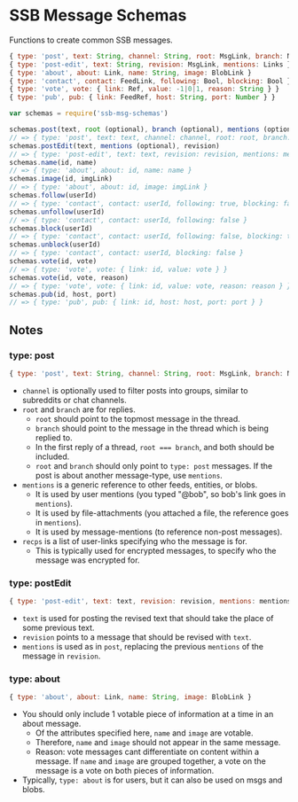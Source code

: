 # SSB Message Schemas

Functions to create common SSB messages.

```js
{ type: 'post', text: String, channel: String, root: MsgLink, branch: MsgLink, recps: FeedLinks, mentions: Links }
{ type: 'post-edit', text: String, revision: MsgLink, mentions: Links }
{ type: 'about', about: Link, name: String, image: BlobLink }
{ type: 'contact', contact: FeedLink, following: Bool, blocking: Bool }
{ type: 'vote', vote: { link: Ref, value: -1|0|1, reason: String } }
{ type: 'pub', pub: { link: FeedRef, host: String, port: Number } }
```


```js
var schemas = require('ssb-msg-schemas')

schemas.post(text, root (optional), branch (optional), mentions (optional), recps (optional), channel (optional))
// => { type: 'post', text: text, channel: channel, root: root, branch: branch, mentions: mentions, recps: recps }
schemas.postEdit(text, mentions (optional), revision)
// => { type: 'post-edit', text: text, revision: revision, mentions: mentions}
schemas.name(id, name)
// => { type: 'about', about: id, name: name }
schemas.image(id, imgLink)
// => { type: 'about', about: id, image: imgLink }
schemas.follow(userId)
// => { type: 'contact', contact: userId, following: true, blocking: false }
schemas.unfollow(userId)
// => { type: 'contact', contact: userId, following: false }
schemas.block(userId)
// => { type: 'contact', contact: userId, following: false, blocking: true }
schemas.unblock(userId)
// => { type: 'contact', contact: userId, blocking: false }
schemas.vote(id, vote)
// => { type: 'vote', vote: { link: id, value: vote } }
schemas.vote(id, vote, reason)
// => { type: 'vote', vote: { link: id, value: vote, reason: reason } }
schemas.pub(id, host, port)
// => { type: 'pub', pub: { link: id, host: host, port: port } }
```

## Notes

### type: post

```js
{ type: 'post', text: String, channel: String, root: MsgLink, branch: MsgLink, recps: FeedLinks, mentions: Links }
```

 - `channel` is optionally used to filter posts into groups, similar to subreddits or chat channels.
 - `root` and `branch` are for replies.
   - `root` should point to the topmost message in the thread.
   - `branch` should point to the message in the thread which is being replied to.
   - In the first reply of a thread, `root === branch`, and both should be included.
   - `root` and `branch` should only point to `type: post` messages. If the post is about another message-type, use `mentions`.
 - `mentions` is a generic reference to other feeds, entities, or blobs.
   - It is used by user mentions (you typed "@bob", so bob's link goes in `mentions`).
   - It is used by file-attachments (you attached a file, the reference goes in `mentions`).
   - It is used by message-mentions (to reference non-post messages).
 - `recps` is a list of user-links specifying who the message is for.
   - This is typically used for encrypted messages, to specify who the message was encrypted for.

### type: postEdit

```js
{ type: 'post-edit', text: text, revision: revision, mentions: mentions}
```

- `text` is used for posting the revised text that should take the place of some
  previous text.
- `revision` points to a message that should be revised with `text`.
- `mentions` is used as in `post`, replacing the previous `mentions` of the
  message in `revision`.


### type: about

```js
{ type: 'about', about: Link, name: String, image: BlobLink }
```

 - You should only include 1 votable piece of information at a time in an about message.
   - Of the attributes specified here, `name` and `image` are votable.
   - Therefore, `name` and `image` should not appear in the same message.
   - Reason: vote messages cant differentiate on content within a message. If `name` and `image` are grouped together, a vote on the message is a vote on both pieces of information.
 - Typically, `type: about` is for users, but it can also be used on msgs and blobs.